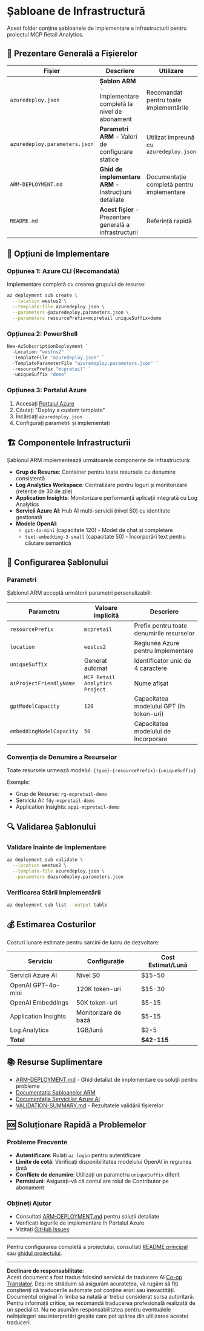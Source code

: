 <!--
CO_OP_TRANSLATOR_METADATA:
{
  "original_hash": "09c7975912db719927ad32946b55e621",
  "translation_date": "2025-09-30T13:32:22+00:00",
  "source_file": "azd/infra/README.md",
  "language_code": "ro"
}
-->
# Șabloane de Infrastructură

Acest folder conține șabloanele de implementare a infrastructurii pentru proiectul MCP Retail Analytics.

## 📁 Prezentare Generală a Fișierelor

| Fișier | Descriere | Utilizare |
|--------|-----------|-----------|
| `azuredeploy.json` | **Șablon ARM** - Implementare completă la nivel de abonament | Recomandat pentru toate implementările |
| `azuredeploy.parameters.json` | **Parametri ARM** - Valori de configurare statice | Utilizat împreună cu `azuredeploy.json` |
| `ARM-DEPLOYMENT.md` | **Ghid de implementare ARM** - Instrucțiuni detaliate | Documentație completă pentru implementare |
| `README.md` | **Acest fișier** - Prezentare generală a infrastructurii | Referință rapidă |

## 🚀 Opțiuni de Implementare

### Opțiunea 1: Azure CLI (Recomandată)
Implementare completă cu crearea grupului de resurse:
```bash
az deployment sub create \
  --location westus2 \
  --template-file azuredeploy.json \
  --parameters @azuredeploy.parameters.json \
  --parameters resourcePrefix=mcpretail uniqueSuffix=demo
```

### Opțiunea 2: PowerShell
```powershell
New-AzSubscriptionDeployment `
  -Location "westus2" `
  -TemplateFile "azuredeploy.json" `
  -TemplateParameterFile "azuredeploy.parameters.json" `
  -resourcePrefix "mcpretail" `
  -uniqueSuffix "demo"
```

### Opțiunea 3: Portalul Azure
1. Accesați [Portalul Azure](https://portal.azure.com)
2. Căutați "Deploy a custom template"
3. Încărcați `azuredeploy.json`
4. Configurați parametrii și implementați

## 🏗️ Componentele Infrastructurii

Șablonul ARM implementează următoarele componente de infrastructură:

- **Grup de Resurse**: Container pentru toate resursele cu denumire consistentă
- **Log Analytics Workspace**: Centralizare pentru loguri și monitorizare (retenție de 30 de zile)
- **Application Insights**: Monitorizare performanță aplicații integrată cu Log Analytics
- **Servicii Azure AI**: Hub AI multi-servicii (nivel S0) cu identitate gestionată
- **Modele OpenAI**:
  - `gpt-4o-mini` (capacitate 120) - Model de chat și completare
  - `text-embedding-3-small` (capacitate 50) - Încorporări text pentru căutare semantică

## 🔧 Configurarea Șablonului

### Parametri
Șablonul ARM acceptă următorii parametri personalizabili:

| Parametru | Valoare Implicită | Descriere |
|-----------|-------------------|-----------|
| `resourcePrefix` | `mcpretail` | Prefix pentru toate denumirile resurselor |
| `location` | `westus2` | Regiunea Azure pentru implementare |
| `uniqueSuffix` | Generat automat | Identificator unic de 4 caractere |
| `aiProjectFriendlyName` | `MCP Retail Analytics Project` | Nume afișat |
| `gptModelCapacity` | `120` | Capacitatea modelului GPT (în token-uri) |
| `embeddingModelCapacity` | `50` | Capacitatea modelului de încorporare |

### Convenția de Denumire a Resurselor
Toate resursele urmează modelul: `{type}-{resourcePrefix}-{uniqueSuffix}`

Exemple:
- Grup de Resurse: `rg-mcpretail-demo`
- Serviciu AI: `fdy-mcpretail-demo`
- Application Insights: `appi-mcpretail-demo`

## 🔍 Validarea Șablonului

### Validare înainte de Implementare
```bash
az deployment sub validate \
  --location westus2 \
  --template-file azuredeploy.json \
  --parameters @azuredeploy.parameters.json
```

### Verificarea Stării Implementării
```bash
az deployment sub list --output table
```

## 💰 Estimarea Costurilor

Costuri lunare estimate pentru sarcini de lucru de dezvoltare:

| Serviciu | Configurație | Cost Estimat/Lună |
|----------|--------------|-------------------|
| Servicii Azure AI | Nivel S0 | $15-50 |
| OpenAI GPT-4o-mini | 120K token-uri | $15-30 |
| OpenAI Embeddings | 50K token-uri | $5-15 |
| Application Insights | Monitorizare de bază | $5-15 |
| Log Analytics | 1GB/lună | $2-5 |
| **Total** | | **$42-115** |

## 📚 Resurse Suplimentare

- [ARM-DEPLOYMENT.md](./ARM-DEPLOYMENT.md) - Ghid detaliat de implementare cu soluții pentru probleme
- [Documentația Șabloanelor ARM](https://docs.microsoft.com/en-us/azure/azure-resource-manager/templates/)
- [Documentația Serviciilor Azure AI](https://docs.microsoft.com/en-us/azure/cognitive-services/)
- [VALIDATION-SUMMARY.md](./VALIDATION-SUMMARY.md) - Rezultatele validării fișierelor

## 🆘 Soluționare Rapidă a Problemelor

### Probleme Frecvente
- **Autentificare**: Rulați `az login` pentru autentificare
- **Limite de cotă**: Verificați disponibilitatea modelului OpenAI în regiunea țintă
- **Conflicte de denumire**: Utilizați un parametru `uniqueSuffix` diferit
- **Permisiuni**: Asigurați-vă că contul are rolul de Contributor pe abonament

### Obțineți Ajutor
- Consultați [ARM-DEPLOYMENT.md](./ARM-DEPLOYMENT.md) pentru soluții detaliate
- Verificați logurile de implementare în Portalul Azure
- Vizitați [GitHub Issues](https://github.com/microsoft/MCP-Server-and-PostgreSQL-Sample-Retail/issues)

---

Pentru configurarea completă a proiectului, consultați [README principal](../../README.md) sau [ghidul proiectului](../../walkthrough/README.md).

---

**Declinare de responsabilitate**:  
Acest document a fost tradus folosind serviciul de traducere AI [Co-op Translator](https://github.com/Azure/co-op-translator). Deși ne străduim să asigurăm acuratețea, vă rugăm să fiți conștienți că traducerile automate pot conține erori sau inexactități. Documentul original în limba sa natală ar trebui considerat sursa autoritară. Pentru informații critice, se recomandă traducerea profesională realizată de un specialist. Nu ne asumăm responsabilitatea pentru eventualele neînțelegeri sau interpretări greșite care pot apărea din utilizarea acestei traduceri.